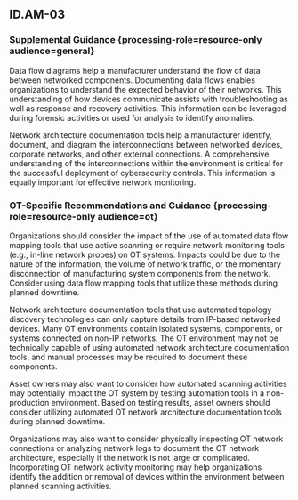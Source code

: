 ## ID.AM-03
### Supplemental Guidance {processing-role=resource-only audience=general}
Data flow diagrams help a manufacturer understand the flow of data between networked components. Documenting data flows enables organizations to understand the expected behavior of their networks. This understanding of how devices communicate assists with troubleshooting as well as response and recovery activities. This information can be leveraged during forensic activities or used for analysis to identify anomalies.

Network architecture documentation tools help a manufacturer identify, document, and diagram the interconnections between networked devices, corporate networks, and other external connections. 
A comprehensive understanding of the interconnections within the environment is critical for the successful deployment of cybersecurity controls. This information is equally important for effective network monitoring.  

### OT-Specific Recommendations and Guidance {processing-role=resource-only audience=ot}
Organizations should consider the impact of the use of automated data flow mapping tools that use active scanning or require network monitoring tools (e.g., in-line network probes) on OT systems. Impacts could be due to the nature of the information, the volume of network traffic, or the momentary disconnection of manufacturing system components from the network. Consider using data flow mapping tools that utilize these methods during planned downtime.

Network architecture documentation tools that use automated topology discovery technologies can only capture details from IP-based networked devices. Many OT environments contain isolated systems, components, or systems connected on non-IP networks. The OT environment may not be technically capable of using automated network architecture documentation tools, and manual processes may be required to document these components.

Asset owners may also want to consider how automated scanning activities may potentially impact the OT system by testing automation tools in a non-production environment. Based on testing results, asset owners should consider utilizing automated OT network architecture documentation tools during planned downtime.  

Organizations may also want to consider physically inspecting OT network connections or analyzing network logs to document the OT network architecture, especially if the network is not large or complicated. Incorporating OT network activity monitoring may help organizations identify the addition or removal of devices within the environment between planned scanning activities.  
